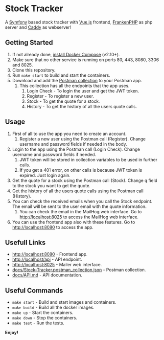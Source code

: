 # Stock Tracker

A [Symfony](https://symfony.com) based stock tracker with [Vue.js](https://vuejs.org/) frontend, [FrankenPHP](https://frankenphp.dev) as php server and [Caddy](https://caddyserver.com/) as webserver!

## Getting Started

1. If not already done, [install Docker Compose](https://docs.docker.com/compose/install/) (v2.10+).
2. Make sure that no other service is running on ports 80, 443, 8080, 3306 and 8025.
3. Clone this repository.
4. Run `make start` to build and start the containers.
5. Download and add the [Postman collection](docs/Stock-Tracker.postman_collection.json) to your Postman app.
   1. This collection has all the endpoints that the app uses.
      1. Login Check - To login the user and get the JWT token.
      2. Register - To register a new user.
      3. Stock - To get the quote for a stock.
      4. History - To get the history of all the users quote calls.

## Usage
1. First of all to use the app you need to create an account.
   1. Register a new user using the Postman call (Register). Change username and password fields if needed in the body.
2. Login to the app using the Postman call (Login Check). Change username and password fields if needed.
   1. JWT token will be stored in collection variables to be used in further calls.
   2. If you get a 401 error, on other calls is because JWT token is expired. Just login again.
3. Get the quote for a stock using the Postman call (Stock). Change q field to the stock you want to get the quote.
4. Get the history of all the users quote calls using the Postman call (History).
5. You can check the received emails when you call the Stock endpoint. The email will be sent to the user email with the quote information.
   1. You can check the email in the MailHog web interface. Go to [http://localhost:8025](http://localhost:8025) to access the MailHog web interface.
6. You can use the frontend app also with these features. Go to [http://localhost:8080](http://localhost:8080) to access the app.

## Usefull Links
* [http://localhost:8080](http://localhost:8080) - Frontend app.
* [http://localhost/api](http://localhost/api) - API endpoint.
* [http://localhost:8025](http://localhost:8025) - Mailer web interface.
* [docs/Stock-Tracker.postman_collection.json](docs/Stock-Tracker.postman_collection.json) - Postman collection.
* [docs/API.md](docs/API.md) - API documentation.

## Useful Commands

* `make start` - Build and start images and containers.
* `make build` - Build all the docker images.
* `make up` - Start the containers.
* `make down` - Stop the containers.
* `make test` - Run the tests.

**Enjoy!**

